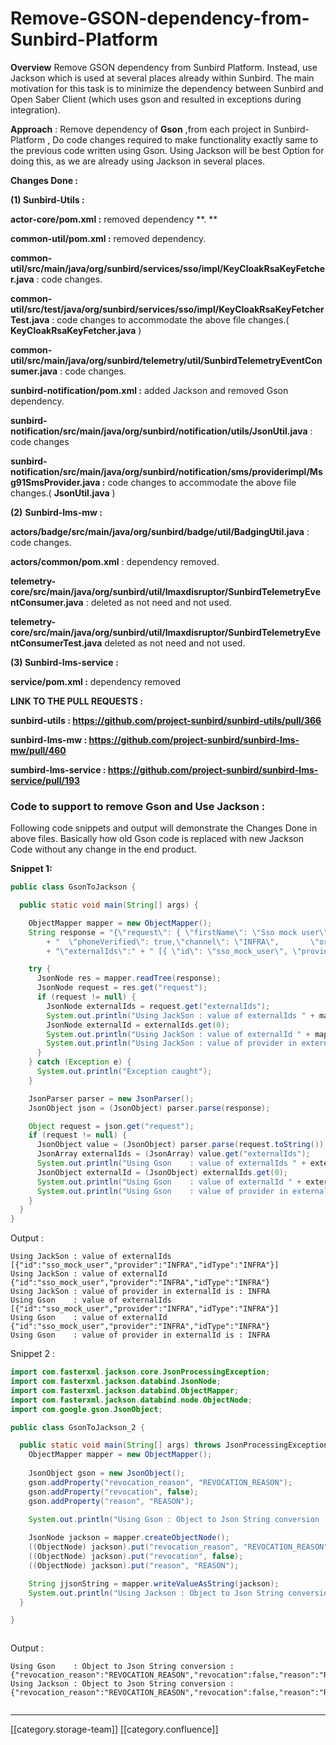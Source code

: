 # Remove-GSON-dependency-from-Sunbird-Platform

**Overview** Remove GSON dependency from Sunbird Platform. Instead, use Jackson which is used at several places already within Sunbird. The main motivation for this task is to minimize the dependency between Sunbird and Open Saber Client (which uses gson and resulted in exceptions during integration).

**Approach** : Remove dependency of **Gson** ,from each project in Sunbird-Platform , Do code changes required to make functionality exactly same to the previous code written using Gson. Using Jackson will be best Option for doing this, as we are already using Jackson in several places.

**Changes Done :**

**(1) Sunbird-Utils :**

**actor-core/pom.xml :** removed dependency \*\*.  \*\*

**common-util/pom.xml :** removed dependency.

**common-util/src/main/java/org/sunbird/services/sso/impl/KeyCloakRsaKeyFetcher.java** : code changes.

**common-util/src/test/java/org/sunbird/services/sso/impl/KeyCloakRsaKeyFetcherTest.java** : code changes to accommodate the above file changes.( **KeyCloakRsaKeyFetcher.java** )

**common-util/src/main/java/org/sunbird/telemetry/util/SunbirdTelemetryEventConsumer.java** : code changes.

**sunbird-notification/pom.xml :** added Jackson and removed Gson dependency.

**sunbird-notification/src/main/java/org/sunbird/notification/utils/JsonUtil.java** : code changes

**sunbird-notification/src/main/java/org/sunbird/notification/sms/providerimpl/Msg91SmsProvider.java :** code changes to accommodate the above file changes.( **JsonUtil.java** )

**(2)** **Sunbird-lms-mw :**

**actors/badge/src/main/java/org/sunbird/badge/util/BadgingUtil.java** : code changes.

**actors/common/pom.xml** : dependency removed.

**telemetry-core/src/main/java/org/sunbird/util/lmaxdisruptor/SunbirdTelemetryEventConsumer.java** : deleted as not need and not used.

**telemetry-core/src/main/java/org/sunbird/util/lmaxdisruptor/SunbirdTelemetryEventConsumerTest.java** deleted as not need and not used.

**(3) Sunbird-lms-service :**

**service/pom.xml :** dependency removed

**LINK TO THE PULL REQUESTS :**

**sunbird-utils : https://github.com/project-sunbird/sunbird-utils/pull/366**

**sunbird-lms-mw : https://github.com/project-sunbird/sunbird-lms-mw/pull/460**

**sumbird-lms-service : https://github.com/project-sunbird/sunbird-lms-service/pull/193**

### **Code to support to remove Gson and Use Jackson** :

Following code snippets and output  will demonstrate the Changes Done in above files. Basically how old Gson code is replaced with new Jackson Code without any change in the end product.

**Snippet 1:**

```java
public class GsonToJackson {

  public static void main(String[] args) {

    ObjectMapper mapper = new ObjectMapper();
    String response = "{\"request\": { \"firstName\": \"Sso mock user\",\"phone\": \"9663933554\","
        + "  \"phoneVerified\": true,\"channel\": \"INFRA\",       \"orgExternalId\": \"intra111\","
        + "\"externalIds\":" + " [{ \"id\": \"sso_mock_user\", \"provider\": \"INFRA\",\"idType\": \"INFRA\" }] }}";

    try {
      JsonNode res = mapper.readTree(response);
      JsonNode request = res.get("request");
      if (request != null) {
        JsonNode externalIds = request.get("externalIds");
        System.out.println("Using JackSon : value of externalIds " + mapper.writeValueAsString(externalIds));
        JsonNode externalId = externalIds.get(0);
        System.out.println("Using JackSon : value of externalId " + mapper.writeValueAsString(externalId));
        System.out.println("Using JackSon : value of provider in externalId is : " + externalId.get("provider").asText());
      }
    } catch (Exception e) {
      System.out.println("Exception caught");
    }

    JsonParser parser = new JsonParser();
    JsonObject json = (JsonObject) parser.parse(response);

    Object request = json.get("request");
    if (request != null) {
      JsonObject value = (JsonObject) parser.parse(request.toString());
      JsonArray externalIds = (JsonArray) value.get("externalIds");
      System.out.println("Using Gson    : value of externalIds " + externalIds.toString());
      JsonObject externalId = (JsonObject) externalIds.get(0);
      System.out.println("Using Gson    : value of externalId " + externalId.toString());
      System.out.println("Using Gson    : value of provider in externalId is : " + externalId.get("provider").getAsString());
    }
  }
}


```

Output :

```
Using JackSon : value of externalIds [{"id":"sso_mock_user","provider":"INFRA","idType":"INFRA"}]
Using JackSon : value of externalId {"id":"sso_mock_user","provider":"INFRA","idType":"INFRA"}
Using JackSon : value of provider in externalId is : INFRA
Using Gson    : value of externalIds [{"id":"sso_mock_user","provider":"INFRA","idType":"INFRA"}]
Using Gson    : value of externalId {"id":"sso_mock_user","provider":"INFRA","idType":"INFRA"}
Using Gson    : value of provider in externalId is : INFRA
```

Snippet 2 :

```java
import com.fasterxml.jackson.core.JsonProcessingException;
import com.fasterxml.jackson.databind.JsonNode;
import com.fasterxml.jackson.databind.ObjectMapper;
import com.fasterxml.jackson.databind.node.ObjectNode;
import com.google.gson.JsonObject;

public class GsonToJackson_2 {

  public static void main(String[] args) throws JsonProcessingException {
    ObjectMapper mapper = new ObjectMapper();
  
    JsonObject gson = new JsonObject();
    gson.addProperty("revocation_reason", "REVOCATION_REASON");
    gson.addProperty("revocation", false);
    gson.addProperty("reason", "REASON");
    
    System.out.println("Using Gson : Object to Json String conversion :"+ gson.toString());

    JsonNode jackson = mapper.createObjectNode();
    ((ObjectNode) jackson).put("revocation_reason", "REVOCATION_REASON");
    ((ObjectNode) jackson).put("revocation", false);
    ((ObjectNode) jackson).put("reason", "REASON");

    String jjsonString = mapper.writeValueAsString(jackson);
    System.out.println("Using Jackson : Object to Json String conversion : "+ jjsonString);
  }

}



```

Output :

```
Using Gson    : Object to Json String conversion : {"revocation_reason":"REVOCATION_REASON","revocation":false,"reason":"REASON"}
Using Jackson : Object to Json String conversion : {"revocation_reason":"REVOCATION_REASON","revocation":false,"reason":"REASON"}


```

***

\[\[category.storage-team]] \[\[category.confluence]]

